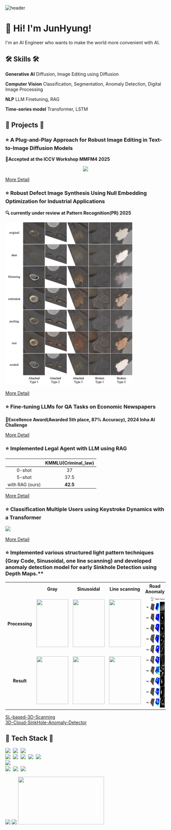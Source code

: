 ![header](https://capsule-render.vercel.app/api?type=waving&height=130&color=gradient&text=Park%20JunHyung&fontAlign=75&fontSize=50&fontAlignY=30&desc=AI%20Developer&descAlign=89&descSize=18)

# 👋 Hi! I'm JunHyung!
I'm an <bold>AI Engineer</bold> who wants to make the world more convenient with AI.

## 🛠️ Skills 🛠️
**Generative AI** Diffusion, Image Editing using Diffusion  

**Computer Vision** Classification, Segmentation, Anomaly Detection, Digital Image Processing

**NLP** LLM Finetuning, RAG

**Time-series model** Transformer, LSTM    

## 🌳 Projects 🌳
### ⭐️ A Plug-and-Play Approach for Robust Image Editing in Text-to-Image Diffusion Models
**🏅Accepted at the ICCV Workshop MMFM4 2025**  
<p align='center'>
    <img src="https://github.com/kevin20012/ICCVW-RLI/raw/main/asset/first_figure.jpg" style="width:400px;">  
</p>


[More Detail](https://github.com/kevin20012/ICCVW-RLI)  

### ⭐️ Robust Defect Image Synthesis Using Null Embedding Optimization for Industrial Applications
**🔍 currently under review at Pattern Recognition(PR) 2025**  

<img src="https://github.com/kevin20012/Improving-Segmentation-Using-Augmentation-Data-Made-by-SDXL/raw/main/readme_img/aug_defect.png" style="width:400px;">  

[More Detail](https://github.com/kevin20012/Improving-Segmentation-Using-Augmentation-Data-Made-by-SDXL)  

### ⭐️ Fine-tuning LLMs for QA Tasks on Economic Newspapers
**🏅Excellence Award(Awarded 5th place, 87% Accuracy), 2024 Inha AI Challenge**  

[More Detail](https://github.com/kevin20012/LLM-Finetuning-for-Economic-QA-System)  

### ⭐️ Implemented Legal Agent with LLM using RAG

||KMMLU(Criminal_law)|
|:--:|:--:|
|0-shot|37|
|5-shot|37.5|
|with RAG (ours)|**42.5**|

[More Detail](https://github.com/kevin20012/Legal-Agent-with-gpt-4o-using-RAG)  

### ⭐️ Classification Multiple Users using Keystroke Dynamics with a Transformer

<img src="https://github.com/kevin20012/KeystrokeDynamics-With-Transformer/blob/main/assets/predict.gif" style="width:300px;">

[More Detail](https://github.com/kevin20012/KeystrokeDynamics-With-Transformer) 

### ⭐️ Implemented various structured light pattern techniques (Gray Code, Sinusoidal, one line scanning) and developed anomaly detection model for early Sinkhole Detection using Depth Maps.**  

<table>
    <tr >
        <th></th>
        <th style="text-align:center;">Gray</th>
        <th style="text-align:center;">Sinusoidal</th>
        <th style="text-align:center;">Line scanning</th>
        <th style="text-align:center;">Road Anomaly</th>
    </tr>
    <tr>
        <td style="text-align:center;"><strong>Processing</strong></td>
        <td>
            <img src="https://github.com/kevin20012/Structured-Light-based-3D-Scanning/blob/main/assets/gray_process.gif" style="height: 150px; width: 100px;">
        </td>
        <td>
            <img src="https://github.com/kevin20012/Structured-Light-based-3D-Scanning/blob/main/assets/sinu_process.gif" style="height: 150px; width: 100px;">
        </td>
        <td>
            <img src="https://github.com/kevin20012/Structured-Light-based-3D-Scanning/blob/main/assets/line_process.gif" style="height: 150px; width: 100px;">
        </td>
        <td rowspan='3'><img src="https://github.com/kevin20012/3D-Cloud-SinkHole-Detector-with-VAE/raw/main/assets/anomaly.png" style="height:350px;"></td>
    </tr>
    <tr>
        <td style="text-align:center;"><strong>Result</strong></td>
        <td>
            <img src="https://github.com/kevin20012/Structured-Light-based-3D-Scanning/blob/main/assets/gray_3d.gif" style="height: 150px; width: 100px;">
        </td>
        <td>
            <img src="https://github.com/kevin20012/Structured-Light-based-3D-Scanning/blob/main/assets/sinu_3d.gif" style="height: 150px; width: 100px;">
        </td>
        <td>
            <img src="https://github.com/kevin20012/Structured-Light-based-3D-Scanning/blob/main/assets/line_3d.gif" style="height: 150px; width: 100px;">
        </td>
    </tr>
</table>

[SL-based-3D-Scanning](https://github.com/kevin20012/Structured-Light-based-3D-Scanning)  
[3D-Cloud-SinkHole-Anomaly-Detector](https://github.com/kevin20012/3D-Cloud-SinkHole-Detector-with-VAE)


  
## 🚀 Tech Stack 🚀
<p>
  <img src="https://img.shields.io/badge/Pytorch-EE4C2C?style=flat-square&logo=pytorch&logoColor=white"/></a>&nbsp
  <img src="https://img.shields.io/badge/NumPy-013243?style=flat-square&logo=NumPy&logoColor=white"/></a>&nbsp
  <img src="https://img.shields.io/badge/pandas-150458?style=flat-square&logo=pandas&logoColor=white"/></a>&nbsp
  <br>
  <img src="https://img.shields.io/badge/Python-3776AB?style=flat-square&logo=Python&logoColor=white"/></a>&nbsp
  <img src="https://img.shields.io/badge/C++-00599C?style=flat-square&logo=cplusplus&logoColor=white"/></a>&nbsp
  <img src="https://img.shields.io/badge/C-A8B9CC?style=flat-square&logo=C&logoColor=white"/></a>&nbsp
  <img src="https://img.shields.io/badge/JavaScript-F7DF1E?style=flat-square&logo=JavaScript&logoColor=white"/></a>&nbsp</a>
  <img src="https://img.shields.io/badge/Markdown-000000?style=flat-square&logo=Markdown&logoColor=white"/></a>&nbsp
  <br>
  <img src="https://img.shields.io/badge/MySQL-4479A1?style=flat-square&logo=MySQL&logoColor=white"/></a>&nbsp
  <br>
  <img src="https://img.shields.io/badge/Linux-FCC624?style=flat-square&logo=Linux&logoColor=white"/></a>&nbsp
  <img src="https://img.shields.io/badge/GitHub-gray?style=flat-square&logo=GitHub&logoColor=black"/></a>&nbsp
  <img src="https://img.shields.io/badge/Git-blue?style=flat-square&logo=Git&logoColor=F05032"/></a>
</p>

<p>
  <img src='https://github.com/kevin20012/github-stats-transparent/blob/output/generated/overview.svg' style='width:270px;'/>
  <img src='https://github.com/kevin20012/github-stats-transparent/blob/output/generated/languages.svg' style='width:270px;'/>
  <img src='http://mazassumnida.wtf/api/v2/generate_badge?boj=kevin20012' style='width:270px;height:150px'/>
</p>


